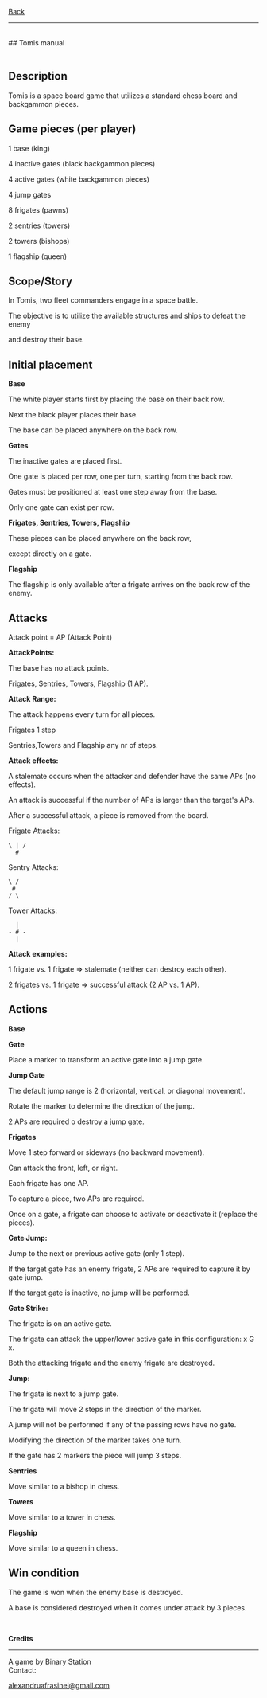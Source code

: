 [Back](https://binary-station.github.io)
<hr>
<br>
## Tomis manual<br><br>

## Description

Tomis is a space board game that utilizes a standard chess board and backgammon pieces.

## Game pieces (per player)

1 base (king)

4 inactive gates (black backgammon pieces)

4 active gates (white backgammon pieces)

4 jump gates

8 frigates (pawns)

2 sentries (towers)

2 towers (bishops)

1 flagship (queen)
  
## Scope/Story

In Tomis, two fleet commanders engage in a space battle.

The objective is to utilize the available structures and ships to defeat the enemy

and destroy their base.

## Initial placement

**Base**

The white player starts first by placing the base on their back row.

Next the black player places their base.

The base can be placed anywhere on the back row.

**Gates**

The inactive gates are placed first.

One gate is placed per row, one per turn, starting from the back row.

Gates must be positioned at least one step away from the base.

Only one gate can exist per row.

**Frigates, Sentries, Towers, Flagship**

These pieces can be placed anywhere on the back row,

except directly on a gate.

**Flagship**

The flagship is only available after a frigate arrives on the back row of the enemy.

## Attacks

Attack point = AP (Attack Point)

**AttackPoints:**

The base has no attack points.

Frigates, Sentries, Towers, Flagship (1 AP).

**Attack Range:**

The attack happens every turn for all pieces.

Frigates 1 step

Sentries,Towers and Flagship any nr of steps.

**Attack effects:**

A stalemate occurs when the attacker and defender have the same APs (no effects).

An attack is successful if the number of APs is larger than the target's APs.

After a successful attack, a piece is removed from the board.

Frigate Attacks:

    \ | /
      #

Sentry Attacks:

    \ /
     #
    / \

Tower Attacks:

      |
    - # -
      |

**Attack examples:**

1 frigate vs. 1 frigate => stalemate (neither can destroy each other).

2 frigates vs. 1 frigate => successful attack (2 AP vs. 1 AP).

## Actions

**Base**

**Gate**

Place a marker to transform an active gate into a jump gate.

**Jump Gate**

The default jump range is 2 (horizontal, vertical, or diagonal movement).

Rotate the marker to determine the direction of the jump.

2 APs are required o destroy a jump gate.

**Frigates**

Move 1 step forward or sideways (no backward movement).

Can attack the front, left, or right.

Each frigate has one AP.

To capture a piece, two APs are required.

Once on a gate, a frigate can choose to activate or deactivate it (replace the pieces).

**Gate Jump:**

Jump to the next or previous active gate (only 1 step).

If the target gate has an enemy frigate, 2 APs are required to capture it by gate jump.

If the target gate is inactive, no jump will be performed.

**Gate Strike:**

The frigate is on an active gate.

The frigate can attack the upper/lower active gate in this configuration: x G x.

Both the attacking frigate and the enemy frigate are destroyed.

**Jump:**

The frigate is next to a jump gate.

The frigate will move 2 steps in the direction of the marker.

A jump will not be performed if any of the passing rows have no gate.

Modifying the direction of the marker takes one turn.

If the gate has 2 markers the piece will jump 3 steps.

**Sentries**

Move similar to a bishop in chess.

**Towers**

Move similar to a tower in chess.

**Flagship**

Move similar to a queen in chess.

## Win condition

The game is won when the enemy base is destroyed.

A base is considered destroyed when it comes under attack by 3 pieces.

<br>

**Credits**

----------

A game by Binary Station
<br>
Contact:

<alexandruafrasinei@gmail.com>
